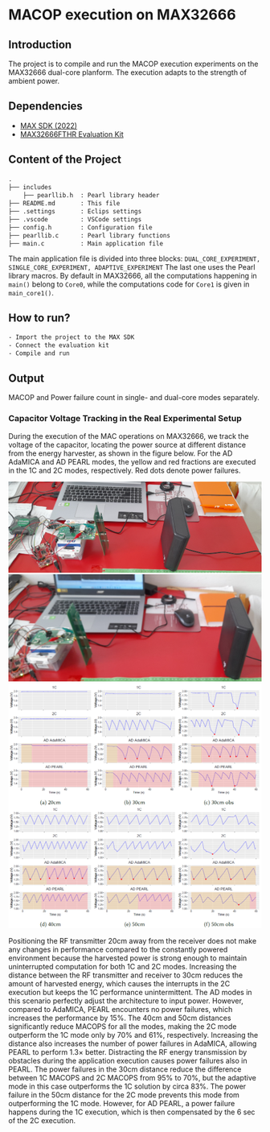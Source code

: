 # MACOP execution on MAX32666

## Introduction

The project is to compile and run the MACOP execution experiments on the MAX32666 dual-core planform. The execution adapts to the strength of ambient power.

## Dependencies

- [MAX SDK (2022)](https://analogdevicesinc.github.io/msdk/USERGUIDE/)
- [MAX32666FTHR Evaluation Kit](https://www.analog.com/en/resources/evaluation-hardware-and-software/evaluation-boards-kits/max32666fthr.html#eb-overview)

## Content of the Project

```
.
├── includes
	├── pearllib.h  : Pearl library header
├── README.md       : This file
├── .settings       : Eclips settings
├── .vscode         : VSCode settings
├── config.h        : Configuration file
├── pearllib.c      : Pearl library functions
├── main.c          : Main application file
```

The main application file is divided into three blocks: ```DUAL_CORE_EXPERIMENT, SINGLE_CORE_EXPERIMENT, ADAPTIVE_EXPERIMENT```
The last one uses the Pearl library macros. By default in MAX32666, all the computations happening in ```main()``` belong to ```Core0```, while the computations code for ```Core1``` is given in ```main_core1()```. 

## How to run?

```
- Import the project to the MAX SDK
- Connect the evaluation kit
- Compile and run
```

## Output

MACOP and Power failure count in single- and dual-core modes separately.

### Capacitor Voltage Tracking in the Real Experimental Setup

During the execution of the MAC operations on MAX32666, we track the voltage of the capacitor, locating the power source at different distance from the energy harvester, as shown in the figure below. For the AD AdaMICA and AD PEARL modes, the yellow and red fractions are executed in the 1C and 2C modes, respectively. Red dots denote power failures.

<img src="../img/short_distance.jpg">
<img src="../img/long_distance.jpg" >
<img src="../img/macop_test.png">

Positioning the RF transmitter 20cm away from the receiver does not make any changes in performance compared to the constantly powered environment because the harvested power is strong enough to maintain uninterrupted computation for both 1C and 2C modes. Increasing the distance between the RF transmitter and receiver to 30cm reduces the amount of harvested energy, which causes the interrupts in the 2C execution but keeps the 1C performance unintermittent. The AD modes in this scenario perfectly adjust the architecture to input power. However, compared to AdaMICA, PEARL encounters no power failures, which increases the performance by 15%. The 40cm and 50cm distances significantly reduce MACOPS for all the modes, making the 2C mode outperform the 1C mode only by 70% and 61%, respectively. Increasing the distance also increases the number of power failures in AdaMICA, allowing PEARL to perform 1.3× better. Distracting the RF energy transmission by obstacles during the application execution causes power failures also in PEARL. The power failures in the 30cm distance reduce the difference between 1C MACOPS and 2C MACOPS from 95% to 70%, but the adaptive mode in this case outperforms the 1C solution by circa 83%. The power failure in the 50cm distance for the 2C mode prevents this mode from outperforming the 1C mode. However, for AD PEARL, a power failure happens during the 1C execution, which is then compensated by the 6 sec of the 2C execution.

